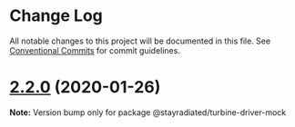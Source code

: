 # Change Log

All notable changes to this project will be documented in this file.
See [Conventional Commits](https://conventionalcommits.org) for commit guidelines.

# [2.2.0](https://github.com/stayradiated/turbine/compare/v2.1.0...v2.2.0) (2020-01-26)

**Note:** Version bump only for package @stayradiated/turbine-driver-mock
